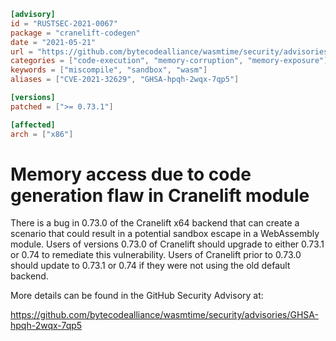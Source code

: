 ```toml
[advisory]
id = "RUSTSEC-2021-0067"
package = "cranelift-codegen"
date = "2021-05-21"
url = "https://github.com/bytecodealliance/wasmtime/security/advisories/GHSA-hpqh-2wqx-7qp5"
categories = ["code-execution", "memory-corruption", "memory-exposure"]
keywords = ["miscompile", "sandbox", "wasm"]
aliases = ["CVE-2021-32629", "GHSA-hpqh-2wqx-7qp5"]

[versions]
patched = [">= 0.73.1"]

[affected]
arch = ["x86"]
```

# Memory access due to code generation flaw in Cranelift module

There is a bug in 0.73.0 of the Cranelift x64 backend that can create a
scenario that could result in a potential sandbox escape in a WebAssembly
module. Users of versions 0.73.0 of Cranelift should upgrade to either 0.73.1
or 0.74 to remediate this vulnerability. Users of Cranelift prior to 0.73.0
should update to 0.73.1 or 0.74 if they were not using the old default backend.

More details can be found in the GitHub Security Advisory at:

<https://github.com/bytecodealliance/wasmtime/security/advisories/GHSA-hpqh-2wqx-7qp5>
